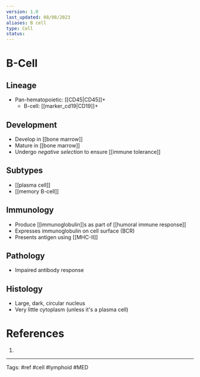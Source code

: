 ```yaml
---
version: 1.0
last_updated: 08/08/2023
aliases: B cell
type: Cell
status: 
---
```


# B-Cell

## Lineage
- Pan-hematopoietic: [[CD45|CD45]]+
	- B-cell: [[marker_cd19|CD19]]+
## Development
- Develop in [[bone marrow]]
- Mature in [[bone marrow]]
- Undergo _negative selection_ to ensure [[immune tolerance]]
## Subtypes
- [[plasma cell]]
- [[memory B-cell]]
## Immunology
- Produce [[immunoglobulin]]s as part of [[humoral immune response]]
- Expresses immunoglobulin on cell surface (BCR)
- Presents antigen using [[MHC-II]]
## Pathology
- Impaired antibody response
## Histology
- Large, dark, circular nucleus
- Very little cytoplasm (unless it's a plasma cell)

# References
1. 

---
Tags: #ref #cell #lymphoid #MED